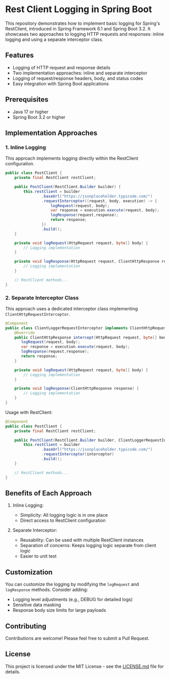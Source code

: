# Rest Client Logging in Spring Boot

This repository demonstrates how to implement basic logging for Spring's RestClient, introduced in Spring Framework 6.1 and Spring Boot 3.2. It showcases two approaches to logging HTTP requests and responses: inline logging and using a separate interceptor class.

## Features

- Logging of HTTP request and response details
- Two implementation approaches: inline and separate interceptor
- Logging of request/response headers, body, and status codes
- Easy integration with Spring Boot applications

## Prerequisites

- Java 17 or higher
- Spring Boot 3.2 or higher

## Implementation Approaches

### 1. Inline Logging

This approach implements logging directly within the RestClient configuration.

```java
public class PostClient {
    private final RestClient restClient;

    public PostClient(RestClient.Builder builder) {
        this.restClient = builder
                .baseUrl("https://jsonplaceholder.typicode.com/")
                .requestInterceptor((request, body, execution) -> {
                    logRequest(request, body);
                    var response = execution.execute(request, body);
                    logResponse(request,response);
                    return response;
                })
                .build();
    }

    private void logRequest(HttpRequest request, byte[] body) {
        // Logging implementation
    }

    private void logResponse(HttpRequest request, ClientHttpResponse response) {
        // Logging implementation
    }

    // RestClient methods...
}
```

### 2. Separate Interceptor Class

This approach uses a dedicated interceptor class implementing `ClientHttpRequestInterceptor`.

```java
@Component
public class ClientLoggerRequestInterceptor implements ClientHttpRequestInterceptor {
    @Override
    public ClientHttpResponse intercept(HttpRequest request, byte[] body, ClientHttpRequestExecution execution) throws IOException {
       logRequest(request, body);
       var response = execution.execute(request, body);
       logResponse(request,response);
       return response;
    }

    private void logRequest(HttpRequest request, byte[] body) {
        // Logging implementation
    }

    private void logResponse(ClientHttpResponse response) {
        // Logging implementation
    }
}
```

Usage with RestClient:

```java
@Component
public class PostClient {
    private final RestClient restClient;

    public PostClient(RestClient.Builder builder, ClientLoggerRequestInterceptor interceptor) {
        this.restClient = builder
                .baseUrl("https://jsonplaceholder.typicode.com/")
                .requestInterceptor(interceptor)
                .build();
    }

    // RestClient methods...
}
```

## Benefits of Each Approach

1. Inline Logging:
    - Simplicity: All logging logic is in one place
    - Direct access to RestClient configuration

2. Separate Interceptor:
    - Reusability: Can be used with multiple RestClient instances
    - Separation of concerns: Keeps logging logic separate from client logic
    - Easier to unit test

## Customization

You can customize the logging by modifying the `logRequest` and `logResponse` methods. Consider adding:

- Logging level adjustments (e.g., DEBUG for detailed logs)
- Sensitive data masking
- Response body size limits for large payloads

## Contributing

Contributions are welcome! Please feel free to submit a Pull Request.

## License

This project is licensed under the MIT License - see the [LICENSE.md](LICENSE.md) file for details.